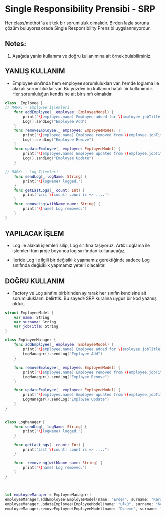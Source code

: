 # **Single Responsibility Prensibi - SRP**

Her class/methot 'a ait tek bir sorumluluk olmalıdır. Birden fazla soruna çözüm buluyorsa orada Single Responsibility Prensibi uygulanmıyordur.

## **Notes:** #

1. Aşağıda yanlış kullanımı ve doğru kullanımına ait örnek bulabilirsiniz.

## **YANLIŞ KULLANIM**

- Employee sınıfında hem employee sorumlulukları var, hemde loglama ile alakalı sorumluluklar var. Bu yüzden bu kullanım hatalı bir kullanımdır. Her sorumluluğun kendisine ait bir sınıfı olmalıdır.
```swift
class  Employee {
// MARK: - Employee İşlemleri
    func addEmployee(_ employee: EmployeeModel) {
        print("\(employee.name) Employee added for \(employee.jobTitle) jobTitle.")
        Log().sendLog("Employee Add")
    }
    func removeEmployee(_ employee: EmployeeModel) {
        print("\(employee.name) Employee removed from \(employee.jobTitle) jobTitle.")
        Log().sendLog("Employee Remove")
    }
    func updateEmployee(_ employee: EmployeeModel) {
        print("\(employee.name) Employee updated from \(employee.jobTitle) jobTitle.")
        Log().sendLog("Employee Update")
    }

// MARK: - Log İşlemleri
    func sendLog(_ logName: String) {
        print("\(logName) logged.")
    }
    func getLastLogs(_ count: Int) {
        print("Last \(count) count is => ....")
    }
    func removeLog(withName name: String) {
        print("\(name) Log removed.")
    }
}
```

## **YAPILACAK İŞLEM**

- Log ile alakalı işlemleri silip, Log sınıfına taşıyoruz. Artık Loglama ile işlemleri tüm proje boyunca log sınıfından kullanacağız.

- İleride Log ile ilgili bir değişiklik yapmamız gerektiğinde sadece Log sınıfında değişiklik yapmamız yeterli olacaktır.

## **DOĞRU KULLANIM**

- Factory ve Log sınıfını birbirinden ayırarak her sınıfın kendisine ait sorumluluklarını belirttik. Bu sayede SRP kuralına uygun bir kod yazmış olduk.


```swift
struct EmployeeModel {
    var name: String
    var surname: String
    var jobTitle: String
}

class EmployeeManager {
    func addEmployee(_ employee: EmployeeModel) {
        print("\(employee.name) Employee added for \(employee.jobTitle) jobTitle.")
        LogManager().sendLog("Employee Add")
    }

    func removeEmployee(_ employee: EmployeeModel) {
        print("\(employee.name) Employee removed from \(employee.jobTitle) jobTitle.")
        LogManager().sendLog("Employee Remove")
    }

    func updateEmployee(_ employee: EmployeeModel) {
        print("\(employee.name) Employee updated from \(employee.jobTitle) jobTitle.")
        LogManager().sendLog("Employee Update")
    }
}


class LogManager {
    func sendLog(_ logName: String) {
        print("\(logName) logged.")
    }

    func getLastLogs(_ count: Int) {
        print("Last \(count) count is => ....")
    }

    func  removeLog(withName name: String) {
        print("\(name) Log removed.")
    }
}

  

let employeeManager = EmployeeManager()
employeeManager.addEmployee(EmployeeModel(name: "Erdem", surname: "Karakaya", jobTitle: "iOS DEVELOPER"))
employeeManager.updateEmployee(EmployeeModel(name: "Ülkü", surname: "Karakaya", jobTitle: "FULL STACK DEVELOPER"))
employeeManager.removeEmployee(EmployeeModel(name: "Deneme", surname: "Kullanıcısı", jobTitle: "Deneme"))
```

